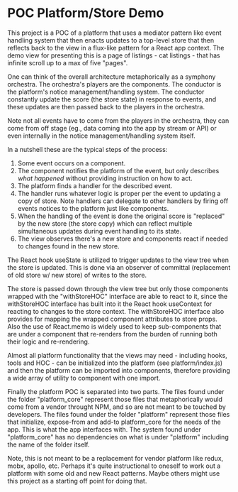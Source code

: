 # POC Platform/Store Demo

This project is a POC of a platform that uses a mediator pattern like event handling system that then enacts updates to a top-level store that then reflects back to the view in a flux-like pattern for a React app context. The demo view for presenting this is a page of listings - cat listings - that has infinite scroll up to a max of five "pages".

One can think of the overall architecture metaphorically as a symphony orchestra. The orchestra's players are the components. The conductor is the platform's notice management/handling system. The conductor constantly update the score (the store state) in response to events, and these updates are then passed back to the players in the orchestra.

Note not all events have to come from the players in the orchestra, they can come from off stage (eg., data coming into the app by stream or API) or even internally in the notice management/handling system itself.

In a nutshell these are the typical steps of the process:

1. Some event occurs on a component.
2. The component notifies the platform of the event, but only describes _what happened_ without providing instruction on how to act.
3. The platform finds a handler for the described event.
4. The handler runs whatever logic is proper per the event to updating a copy of store. Note handlers can delegate to other handlers by firing off events notices to the platform just like components.
5. When the handling of the event is done the original score is "replaced" by the new store (the store copy) which can reflect multiple simultaneous updates during event handling to its state.
6. The view observes there's a new store and components react if needed to changes found in the new store.

The React hook useState is utilized to trigger updates to the view tree when the store is updated. This is done via an observer of committal (replacement of old store w/ new store) of writes to the store.

The store is passed down through the view tree but only those components wrapped with the "withStoreHOC" interface are able to react to it, since the withStoreHOC interface has built into it the React hook useContext for reacting to changes to the store context. The withStoreHOC interface also provides for mapping the wrapped component attributes to store props.
Also the use of React.memo is widely used to keep sub-components that are under a component that re-renders from the burden of running both their logic and re-rendering.

Almost all platform functionality that the views may need - including hooks, tools and HOC - can be initialized into the platform (see platform/index.js) and then the platform can be imported into components, therefore providing a wide array of utility to component with one import.

Finally the platform POC is separated into two parts. The files found under the folder "platform_core" represent those files that metaphorically would come from a vendor throught NPM, and so are not meant to be touched by developers. The files found under the folder "platform" represent those files that initialize, expose-from and add-to platform_core for the needs of the app. This is what the app interfaces with. The system found under "platform_core" has no dependencies on what is under "platform" including the name of the folder itself.

Note, this is not meant to be a replacement for vendor platform like redux, mobx, apollo, etc. Perhaps it's quite instructional to oneself to work out a platform with some old and new React patterns. Maybe others might use this project as a starting off point for doing that.
